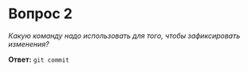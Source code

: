 # Вопрос 2

*Какую команду надо использовать для того, чтобы зафиксировать изменения?*

**Ответ:** `git commit`
